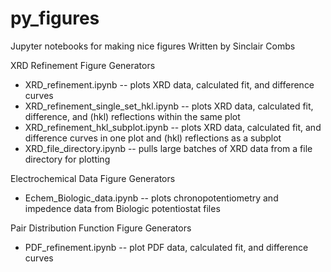 # py_figures
Jupyter notebooks for making nice figures
Written by Sinclair Combs

XRD Refinement Figure Generators
  - XRD_refinement.ipynb --
    plots XRD data, calculated fit, and difference curves
  - XRD_refinement_single_set_hkl.ipynb --
    plots XRD data, calculated fit, difference, and (hkl) reflections within the same plot
  - XRD_refinement_hkl_subplot.ipynb --
    plots XRD data, calculated fit, and difference curves in one plot and (hkl) reflections as a subplot
  - XRD_file_directory.ipynb --
    pulls large batches of XRD data from a file directory for plotting

Electrochemical Data Figure Generators
  - Echem_Biologic_data.ipynb --
    plots chronopotentiometry and impedence data from Biologic potentiostat files

Pair Distribution Function Figure Generators
  - PDF_refinement.ipynb --
  plot PDF data, calculated fit, and difference curves
